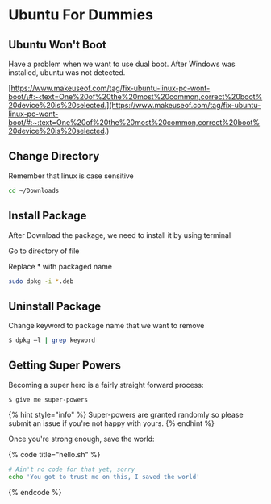 # Ubuntu For Dummies

## Ubuntu Won't Boot

Have a problem when we want to use dual boot. After Windows was installed, ubuntu was not detected.

[https://www.makeuseof.com/tag/fix-ubuntu-linux-pc-wont-boot/\#:~:text=One%20of%20the%20most%20common,correct%20boot%20device%20is%20selected.](https://www.makeuseof.com/tag/fix-ubuntu-linux-pc-wont-boot/#:~:text=One%20of%20the%20most%20common,correct%20boot%20device%20is%20selected.) 



## Change Directory

Remember that linux is case sensitive

```bash
cd ~/Downloads
```

## Install Package

After Download the package, we need to install it by using terminal

Go to directory of file

Replace \* with packaged name

```bash
sudo dpkg -i *.deb
```

## Uninstall Package

Change keyword to package name that we want to remove

```bash
$ dpkg –l | grep keyword
```

## Getting Super Powers

Becoming a super hero is a fairly straight forward process:

```
$ give me super-powers
```

{% hint style="info" %}
 Super-powers are granted randomly so please submit an issue if you're not happy with yours.
{% endhint %}

Once you're strong enough, save the world:

{% code title="hello.sh" %}
```bash
# Ain't no code for that yet, sorry
echo 'You got to trust me on this, I saved the world'
```
{% endcode %}



